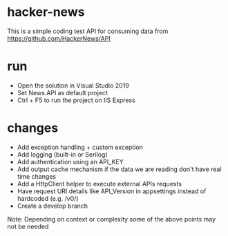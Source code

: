 # hacker-news
This is a simple coding test API for consuming data from https://github.com/HackerNews/API


# run

- Open the solution in Visual Studio 2019
- Set News.API as default project
- Ctrl + F5 to run the project on IIS Express

# changes

- Add exception handling + custom exception
- Add logging (built-in or Serilog)
- Add authentication using an API_KEY
- Add output cache mechanism if the data we are reading don't have real time changes
- Add a HttpClient helper to execute external APIs requests
- Have request URI details like API_Version in appsettings instead of hardcoded (e.g. /v0/)
- Create a develop branch

Note: Depending on context or complexity some of the above points may not be needed


